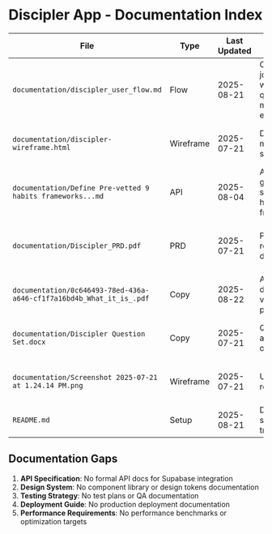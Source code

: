 # Discipler App - Documentation Index

| File | Type | Last Updated | One-line Summary | Gaps/Notes |
|------|------|--------------|------------------|------------|
| `documentation/discipler_user_flow.md` | Flow | 2025-08-21 | Complete user journey from welcome → quiz → plan → main app with edge cases | Comprehensive but needs validation against current code |
| `documentation/discipler-wireframe.html` | Wireframe | 2025-07-21 | Dark mode UI mockups for all screens | HTML format, needs conversion to design system |
| `documentation/Define Pre-vetted 9 habits frameworks...md` | API | 2025-08-04 | AI plan generation system with 9 habit frameworks | Production-ready metaprompt for OpenAI integration |
| `documentation/Discipler_PRD.pdf` | PRD | 2025-07-21 | Product requirements document | PDF format, needs extraction of key requirements |
| `documentation/0c646493-78ed-436a-a646-cf1f7a16bd4b_What_it_is_.pdf` | Copy | 2025-08-22 | App description and value proposition | PDF format, needs text extraction |
| `documentation/Discipler Question Set.docx` | Copy | 2025-07-21 | Quiz questions and answer options | Word format, needs conversion to structured data |
| `documentation/Screenshot 2025-07-21 at 1.24.14 PM.png` | Wireframe | 2025-07-21 | UI screenshot reference | Image format, needs design system integration |
| `README.md` | Setup | 2025-08-21 | Development setup and troubleshooting | Current and accurate |

## Documentation Gaps

1. **API Specification**: No formal API docs for Supabase integration
2. **Design System**: No component library or design tokens documentation
3. **Testing Strategy**: No test plans or QA documentation
4. **Deployment Guide**: No production deployment documentation
5. **Performance Requirements**: No performance benchmarks or optimization targets
